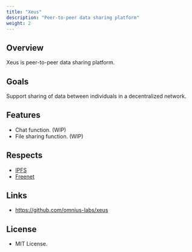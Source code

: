 ```yaml
---
title: "Xeus"
description: "Peer-to-peer data sharing platform"
weight: 2
---
```


## Overview

Xeus is peer-to-peer data sharing platform.

## Goals

Support sharing of data between individuals in a decentralized network.

## Features

+ Chat function. (WIP)
+ File sharing function. (WIP)

## Respects

+ [IPFS](https://github.com/ipfs)
+ [Freenet](https://github.com/Freenet)

## Links

+ <https://github.com/omnius-labs/xeus>

## License

+ MIT License.
